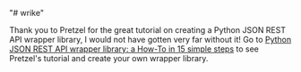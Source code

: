 "# wrike" 

Thank you to Pretzel for the great tutorial on creating a Python JSON REST API wrapper library, I would not have gotten very far without it!
Go to [Python JSON REST API wrapper library: a How-To in 15 simple steps](https://www.pretzellogix.net/2021/12/08/how-to-write-a-python3-sdk-library-module-for-a-json-rest-api/) to see Pretzel's tutorial and create your own wrapper library.